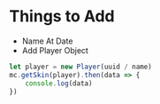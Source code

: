 # Things to Add

- Name At Date
- Add Player Object
```javascript
let player = new Player(uuid / name)
mc.getSkin(player).then(data => {
    console.log(data)
})
```